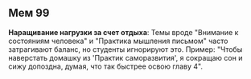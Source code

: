 ## Мем 99

**Наращивание нагрузки за счет отдыха**: Темы вроде "Внимание к состояниям человека" и "Практика мышления письмом" часто затрагивают баланс, но студенты игнорируют это. Пример: "Чтобы наверстать домашку из 'Практик саморазвития', я сокращаю сон и сижу допоздна, думая, что так быстрее освою главу 4".